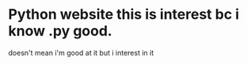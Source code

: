 # Python website this is interest bc i know .py good.

doesn't mean i'm good at it but i interest in it
